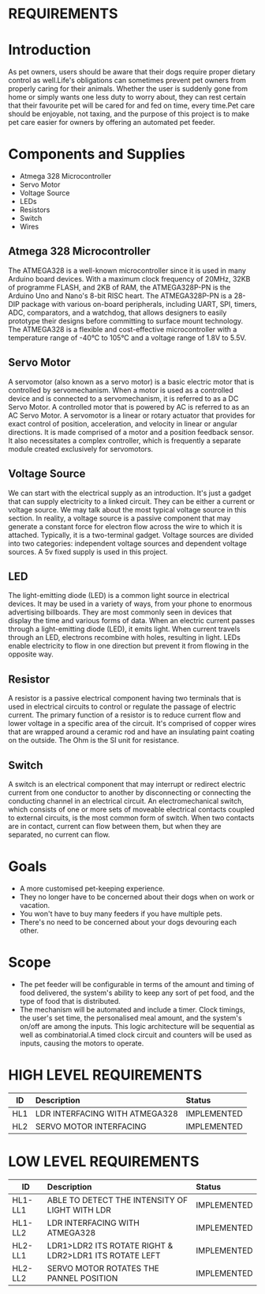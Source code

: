 # REQUIREMENTS
# Introduction
As pet owners, users should be aware that their dogs require proper dietary control as well.Life's obligations can sometimes prevent pet owners from properly caring for their animals. Whether the user is suddenly gone from home or simply wants one less duty to worry about, they can rest certain that their favourite pet will be cared for and fed on time, every time.Pet care should be enjoyable, not taxing, and the purpose of this project is to make pet care easier for owners by offering an automated pet feeder.
# Components and Supplies
* Atmega 328 Microcontroller
* Servo Motor
* Voltage Source
* LEDs
* Resistors
* Switch
* Wires
## Atmega 328 Microcontroller
The ATMEGA328 is a well-known microcontroller since it is used in many Arduino board devices. With a maximum clock frequency of 20MHz, 32KB of programme FLASH, and 2KB of RAM, the ATMEGA328P-PN is the Arduino Uno and Nano's 8-bit RISC heart. The ATMEGA328P-PN is a 28-DIP package with various on-board peripherals, including UART, SPI, timers, ADC, comparators, and a watchdog, that allows designers to easily prototype their designs before committing to surface mount technology. The ATMEGA328 is a flexible and cost-effective microcontroller with a temperature range of -40°C to 105°C and a voltage range of 1.8V to 5.5V.
## Servo Motor
A servomotor (also known as a servo motor) is a basic electric motor that is controlled by servomechanism. When a motor is used as a controlled device and is connected to a servomechanism, it is referred to as a DC Servo Motor. A controlled motor that is powered by AC is referred to as an AC Servo Motor. A servomotor is a linear or rotary actuator that provides for exact control of position, acceleration, and velocity in linear or angular directions. It is made comprised of a motor and a position feedback sensor. It also necessitates a complex controller, which is frequently a separate module created exclusively for servomotors.
## Voltage Source
We can start with the electrical supply as an introduction. It's just a gadget that can supply electricity to a linked circuit. They can be either a current or voltage source. We may talk about the most typical voltage source in this section. In reality, a voltage source is a passive component that may generate a constant force for electron flow across the wire to which it is attached. Typically, it is a two-terminal gadget. Voltage sources are divided into two categories: independent voltage sources and dependent voltage sources. A 5v fixed supply is used in this project.
## LED
The light-emitting diode (LED) is a common light source in electrical devices. It may be used in a variety of ways, from your phone to enormous advertising billboards. They are most commonly seen in devices that display the time and various forms of data. When an electric current passes through a light-emitting diode (LED), it emits light. When current travels through an LED, electrons recombine with holes, resulting in light. LEDs enable electricity to flow in one direction but prevent it from flowing in the opposite way.
## Resistor
A resistor is a passive electrical component having two terminals that is used in electrical circuits to control or regulate the passage of electric current. The primary function of a resistor is to reduce current flow and lower voltage in a specific area of the circuit. It's comprised of copper wires that are wrapped around a ceramic rod and have an insulating paint coating on the outside. The Ohm is the SI unit for resistance.
## Switch
A switch is an electrical component that may interrupt or redirect electric current from one conductor to another by disconnecting or connecting the conducting channel in an electrical circuit. An electromechanical switch, which consists of one or more sets of moveable electrical contacts coupled to external circuits, is the most common form of switch. When two contacts are in contact, current can flow between them, but when they are separated, no current can flow.
# Goals
* A more customised pet-keeping experience.
* They no longer have to be concerned about their dogs when on work or vacation.
* You won't have to buy many feeders if you have multiple pets.
* There's no need to be concerned about your dogs devouring each other.
# Scope
* The pet feeder will be configurable in terms of the amount and timing of food delivered, the system's ability to keep any sort of pet food, and the type of food that is distributed.
* The mechanism will be automated and include a timer. Clock timings, the user's set time, the personalised meal amount, and the system's on/off are among the inputs.  This logic architecture will be sequential as well as combinatorial.A timed clock circuit and counters will be used as inputs, causing the motors to operate.
# HIGH LEVEL REQUIREMENTS
| ID | Description | Status |
| ---|:------------|:-------|
| HL1 | LDR INTERFACING WITH ATMEGA328 | IMPLEMENTED |
| HL2 | SERVO MOTOR INTERFACING | IMPLEMENTED |
# LOW LEVEL REQUIREMENTS
| ID | Description | Status |
| ---|:------------|:-------|
| HL1-LL1 | ABLE TO DETECT THE INTENSITY OF LIGHT WITH LDR | IMPLEMENTED |
| HL1-LL2 | LDR INTERFACING WITH ATMEGA328 | IMPLEMENTED |
| HL2-LL1 | LDR1>LDR2 ITS ROTATE RIGHT & LDR2>LDR1 ITS ROTATE LEFT | IMPLEMENTED |
| HL2-LL2 | SERVO MOTOR ROTATES THE PANNEL POSITION	| IMPLEMENTED

